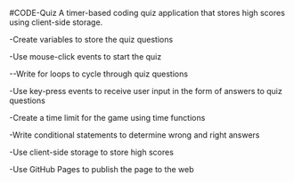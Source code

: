 #CODE-Quiz
A timer-based coding quiz application that stores high scores using client-side storage.


-Create variables to store the quiz questions

-Use mouse-click events to start the quiz

--Write for loops to cycle through quiz questions

-Use key-press events to receive user input in the form of answers to quiz questions

-Create a time limit for the game using time functions

-Write conditional statements to determine wrong and right answers

-Use client-side storage to store high scores

-Use GitHub Pages to publish the page to the web

